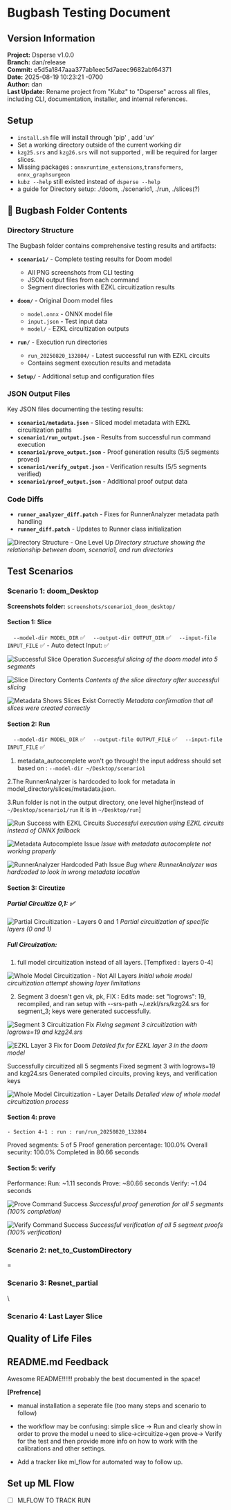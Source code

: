 # Bugbash Testing Document

## Version Information
**Project:** Dsperse v1.0.0  
**Branch:** dan/release  
**Commit:** e5d5a1847aaa377ab1eec5d7aeec9682abf64371  
**Date:** 2025-08-19 10:23:21 -0700  
**Author:** dan  
**Last Update:** Rename project from "Kubz" to "Dsperse" across all files, including CLI, documentation, installer, and internal references.

## Setup
 
 - `install.sh`    file will install through 'pip' , add 'uv' 
 - Set a working directory outside of the current working dir
 - `kzg25.srs` and `kzg26.srs` will not supported , will be required for larger slices. 
 - Missing packages : `onnxruntime_extensions`,`transformers`, `onnx_graphsurgeon`
 - `kubz --help` still existed instead of `dsperse --help`
 - a guide for Directory setup: ./doom, ./scenario1, ./run, ./slices(?)

## 📁 Bugbash Folder Contents

### Directory Structure
The Bugbash folder contains comprehensive testing results and artifacts:

- **`scenario1/`** - Complete testing results for Doom model
  - All PNG screenshots from CLI testing
  - JSON output files from each command
  - Segment directories with EZKL circuitization results
  
- **`doom/`** - Original Doom model files
  - `model.onnx` - ONNX model file
  - `input.json` - Test input data
  - `model/` - EZKL circuitization outputs
  
- **`run/`** - Execution run directories
  - `run_20250820_132804/` - Latest successful run with EZKL circuits
  - Contains segment execution results and metadata
  
- **`Setup/`** - Additional setup and configuration files

### JSON Output Files
Key JSON files documenting the testing results:

- **`scenario1/metadata.json`** - Sliced model metadata with EZKL circuitization paths
- **`scenario1/run_output.json`** - Results from successful run command execution
- **`scenario1/prove_output.json`** - Proof generation results (5/5 segments proved)
- **`scenario1/verify_output.json`** - Verification results (5/5 segments verified)
- **`scenario1/proof_output.json`** - Additional proof output data

### Code Diffs
- **`runner_analyzer_diff.patch`** - Fixes for RunnerAnalyzer metadata path handling
- **`runner_diff.patch`** - Updates to Runner class initialization

![Directory Structure - One Level Up](scenario1/onelevelupdir.png)
*Directory structure showing the relationship between doom, scenario1, and run directories*




## Test Scenarios

### Scenario 1: doom_Desktop
**Screenshots folder:** `screenshots/scenario1_doom_desktop/`

#### Section 1: Slice 

`  --model-dir MODEL_DIR`  ✅
`  --output-dir OUTPUT_DIR` ✅
`  --input-file INPUT_FILE` ✅
    - Auto detect Input: ✅


![Successful Slice Operation](scenario1/successful_slice.png)
*Successful slicing of the doom model into 5 segments*

![Slice Directory Contents](scenario1/slice_dire.png)
*Contents of the slice directory after successful slicing*



![Metadata Shows Slices Exist Correctly](scenario1/metadata_slice_exist_correct.png)
*Metadata confirmation that all slices were created correctly*

#### Section 2: Run 

`  --model-dir MODEL_DIR`  ✅
`  --output-file OUTPUT_FILE` ✅
`  --input-file INPUT_FILE` ✅


1. metadata_autocomplete won't go through! the input address should set based on : `--model-dir ~/Desktop/scenario1`


2.The RunnerAnalyzer is hardcoded to look for metadata in model_directory/slices/metadata.json.




3.Run folder is not in the output directory, one level higher[instead of  `~/Desktop/scenario1/run` it is in `~/Desktop/run`]


![Run Success with EZKL Circuits](scenario1/Run_success.png)
*Successful execution using EZKL circuits instead of ONNX fallback*

![Metadata Autocomplete Issue](scenario1/metadata_autocomplete.png)
*Issue with metadata autocomplete not working properly*

![RunnerAnalyzer Hardcoded Path Issue](scenario1/The%20RunnerAnalyzer%20is%20hardcoded%20to%20look%20for%20metadata%20in%20model_directory:slices:metadata.json..png)
*Bug where RunnerAnalyzer was hardcoded to look in wrong metadata location*



#### Section 3: Circutize 

##### Partial Circuitize 0,1: ✅
![Partial Circuitization - Layers 0 and 1](scenario1/partiallycircuitize%20layer%200%20and%201.png)
*Partial circuitization of specific layers (0 and 1)*

##### Full Circuization: 

1. full model circuitization instead of all layers. [Tempfixed : layers 0-4]

![Whole Model Circuitization - Not All Layers](scenario1/wholemodel%20circuitization!Not%20all%20layers.png)
*Initial whole model circuitization attempt showing layer limitations*

2. Segment 3 doesn't gen vk, pk, FIX : Edits made: set "logrows": 19, recompiled, and ran setup with --srs-path ~/.ezkl/srs/kzg24.srs for segment_3; keys were generated successfully.


![Segment 3 Circuitization Fix](scenario1/circuitize_slice3.png)
*Fixing segment 3 circuitization with logrows=19 and kzg24.srs*

![EZKL Layer 3 Fix for Doom](scenario1/FIX_EZKLLAYER3_DOOM.png)
*Detailed fix for EZKL layer 3 in the doom model*


Successfully circuitized all 5 segments
Fixed segment 3 with logrows=19 and kzg24.srs
Generated compiled circuits, proving keys, and verification keys


![Whole Model Circuitization - Layer Details](scenario1/wholemodel%20circuitization!Not%20all%20layers2.png)
*Detailed view of whole model circuitization process*



#### Section 4: prove
    - Section 4-1 : run : run/run_20250820_132804
Proved segments: 5 of 5
Proof generation percentage: 100.0%
Overall security: 100.0%
Completed in 80.66 seconds

#### Section 5: verify 


Performance:
Run: ~1.11 seconds
Prove: ~80.66 seconds
Verify: ~1.04 seconds

![Prove Command Success](scenario1/prove.png)
*Successful proof generation for all 5 segments (100% completion)*

![Verify Command Success](scenario1/verify.png)
*Successful verification of all 5 segment proofs (100% verification)*


### Scenario 2: net_to_CustomDirectory  
=
### Scenario 3: Resnet_partial
\
### Scenario 4: Last Layer Slice

## Quality of Life Files
<!-- Files and utilities that improve development experience -->

## README.md Feedback

 Awesome README!!!!!! probably the best documented in the space!


__[Prefrence]__

- manual installation a seperate file (too many steps and scenario to follow)

- the workflow may be confusing: simple slice -> Run and clearly show in order to prove the model u need to slice->circuitize->gen prove-> Verify for the test and then provide more info on how to work with the calibrations and other settings. 

- Add a tracker like ml_flow for automated way to follow up. 

## Set up ML Flow

- [ ] MLFLOW TO TRACK RUN
